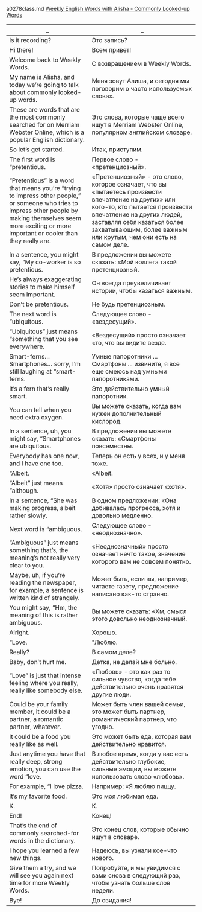 a0278class.md
[Weekly English Words with Alisha - Commonly Looked-up Words
](https://www.youtube.com/watch?v=vRfMFoA26EM)





_|_
--|--
Is it recording?|Это запись?
Hi there!|Всем привет!
Welcome back to Weekly Words.|С возвращением в Weekly Words.
My name is Alisha, and today we’re going to talk about commonly looked-up words.|Меня зовут Алиша, и сегодня мы поговорим о часто используемых словах.
These are words that are the most commonly searched for on Merriam Webster Online, which is a popular English dictionary.|Это слова, которые чаще всего ищут в Merriam Webster Online, популярном английском словаре.
So let’s get started.|Итак, приступим.
The first word is “pretentious.|Первое слово - «претенциозный».
“Pretentious” is a word that means you’re “trying to impress other people,” or someone who tries to impress other people by making themselves seem more exciting or more important or cooler than they really are.|«Претенциозный» - это слово, которое означает, что вы «пытаетесь произвести впечатление на других» или кого-то, кто пытается произвести впечатление на других людей, заставляя себя казаться более захватывающим, более важным или крутым, чем они есть на самом деле.
In a sentence, you might say, “My co-worker is so pretentious.|В предложении вы можете сказать: «Мой коллега такой претенциозный.
He’s always exaggerating stories to make himself seem important.|Он всегда преувеличивает истории, чтобы казаться важным.
Don’t be pretentious.|Не будь претенциозным.
The next word is “ubiquitous.|Следующее слово - «вездесущий».
“Ubiquitous” just means “something that you see everywhere.|«Вездесущий» просто означает «то, что вы видите везде.
Smart-ferns… Smartphones… sorry, I’m still laughing at “smart-ferns.|Умные папоротники ... Смартфоны ... извините, я все еще смеюсь над умными папоротниками.
It’s a fern that’s really smart.|Это действительно умный папоротник.
You can tell when you need extra oxygen.|Вы можете сказать, когда вам нужен дополнительный кислород.
In a sentence, uh, you might say, “Smartphones are ubiquitous.|В предложении вы можете сказать: «Смартфоны повсеместны.
Everybody has one now, and I have one too.|Теперь он есть у всех, и у меня тоже.
“Albeit.|«Albeit.
“Albeit” just means “although.|«Хотя» просто означает «хотя».
In a sentence, “She was making progress, albeit rather slowly.|В одном предложении: «Она добивалась прогресса, хотя и довольно медленно.
Next word is “ambiguous.|Следующее слово - «неоднозначно».
“Ambiguous” just means something that’s, the meaning’s not really very clear to you.|«Неоднозначный» просто означает нечто такое, значение которого вам не совсем понятно.
Maybe, uh, if you’re reading the newspaper, for example, a sentence is written kind of strangely.|Может быть, если вы, например, читаете газету, предложение написано как-то странно.
You might say, “Hm, the meaning of this is rather ambiguous.|Вы можете сказать: «Хм, смысл этого довольно неоднозначный.
Alright.|Хорошо.
“Love.|"Люблю.
Really?|В самом деле?
Baby, don’t hurt me.|Детка, не делай мне больно.
“Love” is just that intense feeling where you really, really like somebody else.|«Любовь» - это как раз то сильное чувство, когда тебе действительно очень нравятся другие люди.
Could be your family member, it could be a partner, a romantic partner, whatever.|Может быть член вашей семьи, это может быть партнер, романтический партнер, что угодно.
It could be a food you really like as well.|Это может быть еда, которая вам действительно нравится.
Just anytime you have that really deep, strong emotion, you can use the word “love.|В любое время, когда у вас есть действительно глубокие, сильные эмоции, вы можете использовать слово «любовь».
For example, “I love pizza.|Например: «Я люблю пиццу.
It’s my favorite food.|Это моя любимая еда.
K.|K.
End!|Конец!
That’s the end of commonly searched-for words in the dictionary.|Это конец слов, которые обычно ищут в словаре.
I hope you learned a few new things.|Надеюсь, вы узнали кое-что нового.
Give them a try, and we will see you again next time for more Weekly Words.|Попробуйте, и мы увидимся с вами снова в следующий раз, чтобы узнать больше слов недели.
Bye!|До свидания!
